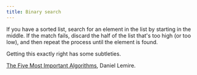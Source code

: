 ```yaml
---
title: Binary search
---
```

If you have a sorted list, search for an element in the
list by starting in the middle. If the match fails,
discard the half of the list that's too high (or too low),
and then repeat the process until the element is found.

Getting this exactly right has some subtleties.

[The Five Most Important Algorithms](https://lemire.me/blog/2010/07/05/the-five-most-important-algorithms/),
Daniel Lemire.
